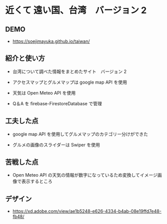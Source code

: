 # 近くて 遠い国、台湾　バージョン 2

## DEMO

- https://soejimayuka.github.io/taiwan/

## 紹介と使い方

- 台湾について調べた情報をまとめたサイト　バージョン 2

- アクセスマップとグルメマップは google map API を使用

- 天気は Open Meteo API を使用

- Q＆A を firebase-FirestoreDatabase で管理

## 工夫した点

- google map API を使用してグルメマップのカテゴリー分けができた

- グルメの画像のスライダーは Swiper を使用

## 苦戦した点

- Open Meteo API の天気の情報が数字になっているため変換してイメージ画像で表示するところ

## デザイン

- https://xd.adobe.com/view/ae1b5248-e626-4334-b4ab-08e19ffd7e48-fb48/
